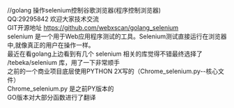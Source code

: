 //golang 操作selenium控制谷歌浏览器(程序控制浏览器)
</br>
QQ:29295842  欢迎大家技术交流
</br>
GIT开源地址   https://github.com/webxscan/golang_selenium
</br>
 selenium 是一个用于Web应用程序测试的工具。Selenium测试直接运行在浏览器中,就像真正的用户在操作一样。
</br>
最近在看golang上边看到有几个 selenium 相关的库觉得不错最终选择了  /tebeka/selenium  库，用了一下非常顺手
</br>
之前的一个商业项目底层使用PYTHON 2X写的（Chrome_selenium.py--核心文件）
</br>
Chrome_selenium.py 是之前PY版本的
</br>
GO版本对大部分函数进行了翻译
</br>
